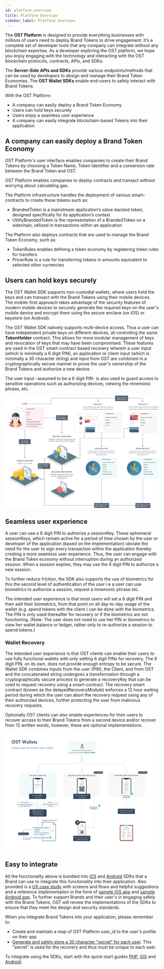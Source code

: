 ```yaml
---
id: platform_overview
title: Platform Overview
sidebar_label: Platform Overview
---
```


The **OST Platform** is designed to provide everything businesses with millions of users need to deploy Brand Tokens to drive engagement. It’s a complete set of developer tools that any company can integrate without any blockchain expertise. As a developer exploring the OST platform, we hope you enjoy engaging with the technology and interacting with the OST blockchain protocols, contracts, APIs, and SDKs.

The **Server-Side APIs and SDKs** provide various endpoints/methods that can be used by developers to design and manage their Brand Token Economies. The **OST Wallet SDKs** enable end-users to safely interact with Brand Tokens.

With the OST Platform: 
 * A company can easily deploy a Brand Token Economy
 * Users can hold keys securely
 * Users enjoy a seamless user experience
 * A company can easily integrate blockchain-based Tokens into their application

## A company can easily deploy a Brand Token Economy
OST Platform's user interface enables companies to create their Brand Tokens by choosing a Token Name, Token Identifier and a conversion rate between the Brand Token and OST.

OST Platform enables companies to deploy contracts and transact without worrying about calculating gas.

The Platform infrastructure handles the deployment of various smart-contracts to create these tokens such as: 
 * BrandedToken is a mainstream application’s value-backed token, designed specifically for its application’s context
 * UtilityBrandedToken is the representation of a BrandedToken on a sidechain, utilized in transactions within an application

The Platform also deploys contracts that are used to manage the Brand Token Economy, such as: 
 * TokenRules enables defining a token economy by registering token rules for transfers
 * PricerRule is a rule for transferring tokens in amounts equivalent to selected other currencies


## Users can hold keys securely
The OST Wallet SDK supports non-custodial wallets, where users hold the keys and can transact with the Brand Tokens using their mobile devices. The mobile-first approach takes advantage of the security features of modern mobile devices to securely generate the required keys on the user's mobile device and encrypt them using the secure enclave (on iOS) or keystore (on Android).

The OST Wallet SDK natively supports multi-device access. Thus a user can have independent private keys on different devices, all controlling the same  **TokenHolder** contract. This allows for more modular management of keys and revocation of keys that may have been compromised. These features are used in the OST smart-contract based recovery wherein a user input (which is minimally a 6 digit PIN), an application or client input (which is minimally a 30 character string) and input from OST are combined in a cryptographically secure manner to prove the user's ownership of the Brand Tokens and authorize a new device. 

The user input -assumed to be a 6 digit PIN- is also used to guard access to sensitive operations such as authorizing devices, viewing the mnemonic phrase, etc.  

![OSTWalletRecovery](/platform/docs/assets/ERD-User-Setup-Daigram.jpg)

## Seamless user experience
A user can use a 6 digit PIN to authorize a sessionKey. These ephemeral sessionKeys, which remain active for a period of time chosen by the user or developer of the application (based on the implementation) obviate the need for the user to sign every transaction within the application thereby creating a more seamless user experience. Thus, the user can engage with the Brand Token economy without interruption during an authorized session. When a session expires, they may use the 6 digit PIN to authorize a new session.

To further reduce friction, the SDK also supports the use of biometrics for this the second level of authentication of the user i.e a user can use biometrics to authorize a session, request a mnemonic phrase etc.

The intended user experience is that most users will set a 6 digit PIN and then add their biometrics, from that point on all day-to-day usage of the wallet (e.g. spend tokens with the client ) can be done with the biometrics. The PIN is only used thereafter for recovery or if the biometrics are not functioning. (Note: The user does not need to use her PIN or biometrics to view her wallet balance or ledger, rather only to re-authorize a session to spend tokens.)

### Wallet Recovery
The intended user experience is that OST clients can enable their users to use fully functional wallets with only setting 6 digit PINs for recovery. The 6 digit PIN, on its own, does not provide enough entropy to be secure. The Wallet SDK combines inputs from the user (PIN), the Client, and from OST and the concatenated string undergoes a transformation through a cryptographically secure process to generate a recoveryKey that can be used to request recovery using a smart-contract. The recovery smart contract (known as the delayedRecoveryModule) enforces a 12 hour waiting period during which the user can abort the recovery request using any of their authorized devices, further protecting the user from malicious recovery requests.

Optionally OST clients can also enable experiences for their users to recover access to their Brand Tokens from a second device and/or recover from 12 written words, however, these are optional implementations.

![OSTWalletRecovery](/platform/docs/assets/ost-wallet-recovery.jpg)


## Easy to integrate 
All the functionality above is bundled into [iOS](https://dev.ost.com/platform/docs/sdk/references/wallet_sdk/iOS/latest/methods/) and [Android](https://dev.ost.com/platform/docs/sdk/references/wallet_sdk/android/latest/methods/) SDKs that a Brand can use to integrate this functionality into their application. Also provided is a [UX case study](https://dev.stagingost.com/platform/docs/guides/wallet_ux_guide/) with screens and flows and helpful suggestions and a reference implementation in the form of [sample iOS app](https://github.com/ostdotcom/ost-wallet-sdk-ios/tree/release-2.0/demo-app) and [sample Android app](https://github.com/ostdotcom/ost-wallet-sdk-android/tree/release-2.0/app). To further support Brands and their user's in engaging safely with the Brand Tokens, OST will review the implementations of the SDKs to ensure that they meet the design and security standards.

When you integrate Brand Tokens into your application, please remember to: 
 * Create and maintain a map of OST Platform user_id to the user's profile on their app
 * [Generate and safely store a 30 character "secret" for each user](https://dev.stagingost.com/platform/docs/guides/create_wallet/#generating-passphaseprefix). This "secret" is used for the recovery and thus must be unique to each user. 

To integrate using the SDKs, start with the quick-start guides [PHP](/platform/docs/sdk/server_sdk_setup/php/), [iOS](/platform/docs/wallet_sdk_setup/iOS/) and [Android](/platform/docs/wallet_sdk_setup/android/). 
